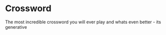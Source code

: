 # Crossword
The most incredible crossword you will ever play and whats even better - its generative 
